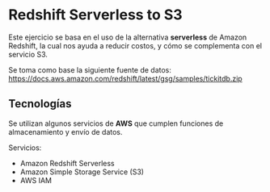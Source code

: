 # Redshift Serverless to S3

Este ejercicio se basa en el uso de la alternativa **serverless** de Amazon Redshift, la cual nos ayuda a reducir costos, y cómo se complementa con el servicio S3.

Se toma como base la siguiente fuente de datos: https://docs.aws.amazon.com/redshift/latest/gsg/samples/tickitdb.zip

## Tecnologías

Se utilizan algunos servicios de **AWS** que cumplen funciones de almacenamiento y envío de datos.

Servicios:

- Amazon Redshift Serverless
- Amazon Simple Storage Service (S3)
- AWS IAM
